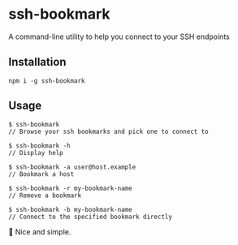 # ssh-bookmark

A command-line utility to help you connect to your SSH endpoints

## Installation

`npm i -g ssh-bookmark`

## Usage

```
$ ssh-bookmark
// Browse your ssh bookmarks and pick one to connect to

$ ssh-bookmark -h
// Display help

$ ssh-bookmark -a user@host.example
// Bookmark a host

$ ssh-bookmark -r my-bookmark-name
// Remove a bookmark

$ ssh-bookmark -b my-bookmark-name
// Connect to the specified bookmark directly
```

🚀 Nice and simple. 


